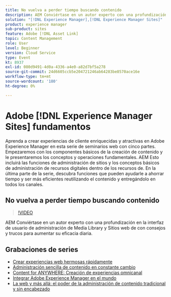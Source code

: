```yaml
---
title: No vuelva a perder tiempo buscando contenido
description: AEM Conviértase en un autor experto con una profundización en la interfaz de usuario de administración de Media Library y Sitios web de con consejos y trucos para aumentar su eficacia diaria
solution: "[!DNL Experience Manager],[!DNL Experience Manager Sites]"
product: experience manager
sub-product: sites
feature: Adobe [!DNL Asset Link]
topic: Content Management
role: User
level: Beginner
version: Cloud Service
type: Event
kt: 8937
exl-id: 080d9491-4d0a-4336-a4e0-a82d7bf5a278
source-git-commit: 24d6605ccb5e204721246ab64283be8570ace16e
workflow-type: tm+mt
source-wordcount: '180'
ht-degree: 0%

---
```


# Adobe [!DNL Experience Manager Sites] fundamentos

Aprenda a crear experiencias de cliente enriquecidas y atractivas en Adobe Experience Manager en esta serie de seminarios web con cinco partes. Empezaremos con los componentes básicos de la creación de contenido y le presentaremos los conceptos y operaciones fundamentales. AEM Esto incluirá las funciones de administración de sitios y los conceptos básicos de administración de recursos digitales dentro de los recursos de. En la última parte de la serie, descubra funciones que pueden ayudarle a ahorrar tiempo y ser más eficientes reutilizando el contenido y entregándolo en todos los canales.

## No vuelva a perder tiempo buscando contenido

>[!VIDEO](https://video.tv.adobe.com/v/336983/?quality=12&learn=on&hidetitle=true)

AEM Conviértase en un autor experto con una profundización en la interfaz de usuario de administración de Media Library y Sitios web de con consejos y trucos para aumentar su eficacia diaria.

## Grabaciones de series

* [Crear experiencias web hermosas rápidamente](authoring-fundamentals.md)
* [Administración sencilla de contenido en constante cambio](collaboration-tools.md)
* [Content for ANYWHERE: Creación de experiencias omnicanal](omnichannel-experiences.md)
* [Integrar Adobe Experience Manager en el mundo](multi-site-management-web-translation.md)
* [La web y más allá: el poder de la administración de contenido tradicional y sin encabezado](traditional-headless-content-management.md)
